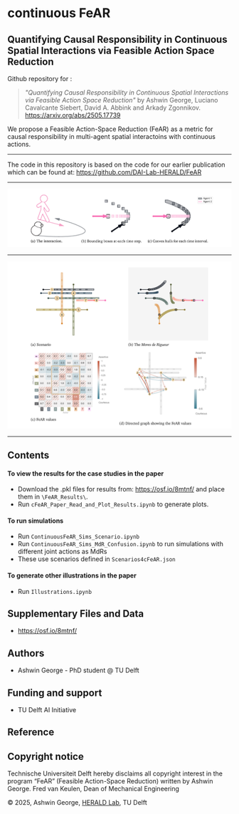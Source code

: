 # continuous FeAR

## Quantifying Causal Responsibility in Continuous Spatial Interactions via Feasible Action Space Reduction

Github repository for :
>_"Quantifying Causal Responsibility in Continuous Spatial Interactions via Feasible Action Space Reduction"_
by Ashwin George, Luciano Cavalcante Siebert, David A. Abbink and Arkady Zgonnikov.
https://arxiv.org/abs/2505.17739

We propose a Feasible Action-Space Reduction (FeAR) as a metric for causal responsibility in multi-agent spatial interactoins with continuous actions.

---

The code in this repository is based on the code for our earlier publication which can be found at:
https://github.com/DAI-Lab-HERALD/FeAR

---
![Trajectory plots](Plots_cFeAR/cFeAR_trajectory_plot.png)

---

![cFeAR: 8 agents at intersection](Plots_cFeAR/cFeAR_8agents.png)

---
## Contents

#### To view the results for the case studies in the paper
- Download the .pkl files for results from: https://osf.io/8mtnf/
and place them in `\FeAR_Results\`.
- Run `cFeAR_Paper_Read_and_Plot_Results.ipynb` to generate plots.

#### To run simulations
- Run `ContinuousFeAR_Sims_Scenario.ipynb`
- Run `ContinuousFeAR_Sims_MdR_Confusion.ipynb` to run simulations with different joint actions as MdRs
- These use scenarios defined in `Scenarios4cFeAR.json`

#### To generate other illustrations in the paper
- Run `Illustrations.ipynb`

## Supplementary Files and Data
 
- https://osf.io/8mtnf/

## Authors

- Ashwin George - PhD student @ TU Delft

## Funding and support

- TU Delft AI Initiative

## Reference


## Copyright notice

Technische Universiteit Delft hereby disclaims all copyright interest in the program “FeAR” (Feasible Action-Space Reduction) written by Ashwin George. Fred van Keulen, Dean of Mechanical Engineering

© 2025, Ashwin George, [HERALD Lab](https://www.tudelft.nl/ai/herald-lab), TU Delft
